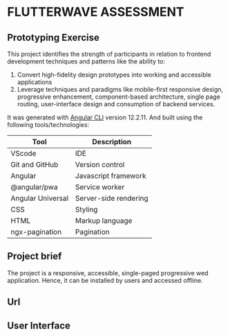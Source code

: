 # FLUTTERWAVE ASSESSMENT

## Prototyping Exercise

This project identifies the strength of participants in relation to frontend development techniques and patterns like the ability to:

1. Convert high-fidelity design prototypes into working and accessible applications
2. Leverage techniques and paradigms like mobile-first responsive design, progressive enhancement, component-based architecture, single page routing, user-interface design and consumption of backend services.


It was generated with [Angular CLI](https://github.com/angular/angular-cli) version 12.2.11. And built using the following tools/technologies:

| Tool | Description |
| ------ | ------ |
| VScode | IDE |
| Git and GitHub | Version control |
| Angular | Javascript framework |
| @angular/pwa | Service worker |
| Angular Universal | Server-side rendering |
| CSS | Styling |
| HTML | Markup language |
| ngx-pagination | Pagination|

## Project brief

The project is a responsive, accessible, single-paged progressive wed application. Hence, it can be installed by users and accessed offline.

## Url

## User Interface
